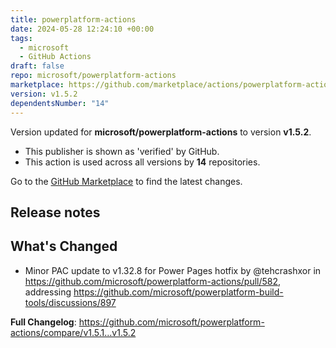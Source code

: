 ```yaml
---
title: powerplatform-actions
date: 2024-05-28 12:24:10 +00:00
tags:
  - microsoft
  - GitHub Actions
draft: false
repo: microsoft/powerplatform-actions
marketplace: https://github.com/marketplace/actions/powerplatform-actions
version: v1.5.2
dependentsNumber: "14"
---
```



Version updated for **microsoft/powerplatform-actions** to version **v1.5.2**.
- This publisher is shown as 'verified' by GitHub.
- This action is used across all versions by **14** repositories.

Go to the [GitHub Marketplace](https://github.com/marketplace/actions/powerplatform-actions) to find the latest changes.

## Release notes

## What's Changed
* Minor PAC update to v1.32.8 for Power Pages hotfix by @tehcrashxor in https://github.com/microsoft/powerplatform-actions/pull/582, addressing https://github.com/microsoft/powerplatform-build-tools/discussions/897


**Full Changelog**: https://github.com/microsoft/powerplatform-actions/compare/v1.5.1...v1.5.2
